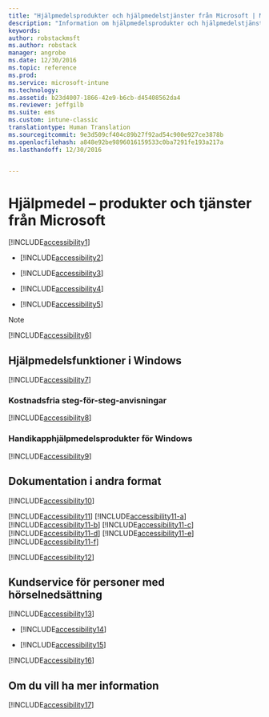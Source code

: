 ```yaml
---
title: "Hjälpmedelsprodukter och hjälpmedelstjänster från Microsoft | Microsoft Docs"
description: "Information om hjälpmedelsprodukter och hjälpmedelstjänster från Microsoft."
keywords: 
author: robstackmsft
ms.author: robstack
manager: angrobe
ms.date: 12/30/2016
ms.topic: reference
ms.prod: 
ms.service: microsoft-intune
ms.technology: 
ms.assetid: b23d4007-1866-42e9-b6cb-d45408562da4
ms.reviewer: jeffgilb
ms.suite: ems
ms.custom: intune-classic
translationtype: Human Translation
ms.sourcegitcommit: 9e3d509cf404c89b27f92ad54c900e927ce3878b
ms.openlocfilehash: a848e92be9896016159533c0ba7291fe193a217a
ms.lasthandoff: 12/30/2016


---
```


# <a name="accessibility-products-and-services-from-microsoft"></a>Hjälpmedel – produkter och tjänster från Microsoft
[!INCLUDE[accessibility1](./includes/accessibility1_md.md)]

-   [!INCLUDE[accessibility2](./includes/accessibility2_md.md)]

-   [!INCLUDE[accessibility3](./includes/accessibility3_md.md)]

-   [!INCLUDE[accessibility4](./includes/accessibility4_md.md)]

-   [!INCLUDE[accessibility5](./includes/accessibility5_md.md)]

> [!NOTE]
> [!INCLUDE[accessibility6](./includes/accessibility6_md.md)]

## <a name="accessibility-features-of-windows"></a>Hjälpmedelsfunktioner i Windows
[!INCLUDE[accessibility7](./includes/accessibility7_md.md)]

### <a name="free-step-by-step-tutorials"></a>Kostnadsfria steg-för-steg-anvisningar
[!INCLUDE[accessibility8](./includes/accessibility8_md.md)]

### <a name="assistive-technology-products-for-windows"></a>Handikapphjälpmedelsprodukter för Windows
[!INCLUDE[accessibility9](./includes/accessibility9_md.md)]

## <a name="documentation-in-alternative-formats"></a>Dokumentation i andra format
[!INCLUDE[accessibility10](./includes/accessibility10_md.md)]

[!INCLUDE[accessibility11](./includes/accessibility11_md.md)]
[!INCLUDE[accessibility11-a](./includes/accessibility11-a_md.md)]
[!INCLUDE[accessibility11-b](./includes/accessibility11-b_md.md)]
[!INCLUDE[accessibility11-c](./includes/accessibility11-c_md.md)]
[!INCLUDE[accessibility11-d](./includes/accessibility11-d_md.md)]
[!INCLUDE[accessibility11-e](./includes/accessibility11-e_md.md)]
[!INCLUDE[accessibility11-f](./includes/accessibility11-f_md.md)]

[!INCLUDE[accessibility12](./includes/accessibility12_md.md)]

## <a name="customer-service-for-people-with-hearing-impairments"></a>Kundservice för personer med hörselnedsättning
[!INCLUDE[accessibility13](./includes/accessibility13_md.md)]

-   [!INCLUDE[accessibility14](./includes/accessibility14_md.md)]

-   [!INCLUDE[accessibility15](./includes/accessibility15_md.md)]

[!INCLUDE[accessibility16](./includes/accessibility16_md.md)]

## <a name="for-more-information"></a>Om du vill ha mer information
[!INCLUDE[accessibility17](./includes/accessibility17_md.md)]

